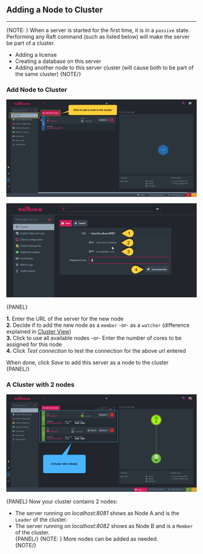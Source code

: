 ﻿## Adding a Node to Cluster
---

{NOTE: }
When a server is started for the first time, it is in a `passive` state.  
Performing any Raft command (such as listed below) will make the server be part of a cluster.

* Adding a license
* Creating a database on this server
* Adding another node to this server cluster (will cause both to be part of the same cluster)
{NOTE/}

### Add Node to Cluster

![Figure 1. Click to add a new node](images/cluster-add-node-1.png "Click to add a new node")

![Figure 2. Adding a new node](images/cluster-add-node-2.png "Adding a new Node")

{PANEL}

**1.** Enter the URL of the server for the new node  
**2.** Decide if to add the new node as a `member` -or- as a `watcher` (difference explained in [Cluster View](cluster-view))  
**3.** Click to use all available nodes -or- Enter the number of cores to be assigned for this node  
**4.** Click _Test connection_ to test the connection for the above url entered  

When done, click *Save* to add this server as a node to the cluster  
{PANEL/}

### A Cluster with 2 nodes

![Figure 3. Cluster with 2 nodes](images/cluster-add-node-3.png "Cluster with 2 nodes")

{PANEL}
Now your cluster contains 2 nodes:  

* The server running on _localhost:8081_ shows as Node A and is the `Leader` of the cluster.  
* The server running on _localhost:8082_ shows as Node B and is a `Member` of the cluster.  
{PANEL/}
{NOTE: }
 More nodes can be added as needed.  
{NOTE/}
